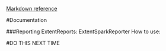 [Markdown reference](https://www.markdownguide.org/cheat-sheet/)

#Documentation

###Reporting
ExtentReports: ExtentSparkReporter
How to use: 

#DO THIS NEXT TIME


